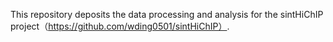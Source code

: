 This repository deposits the data processing and analysis for the sintHiChIP project（https://github.com/wding0501/sintHiChIP）.
